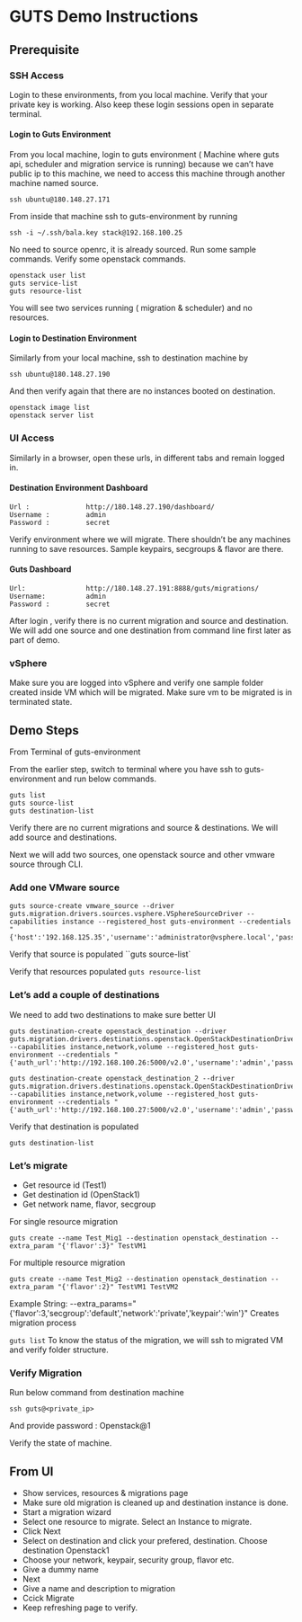 # GUTS Demo Instructions

## Prerequisite

### SSH Access
    
Login to these environments, from you local machine. Verify that your private key is working. Also keep these login sessions open in separate terminal.

#### Login to Guts Environment

From you local machine, login to guts environment ( Machine where guts api, scheduler and migration service is running) because we can’t have public ip to this machine, we need to access this machine through another machine named source.

`ssh ubuntu@180.148.27.171`

From inside that machine ssh to guts-environment by running

`ssh -i ~/.ssh/bala.key stack@192.168.100.25`

No need to source openrc, it is already sourced. Run some sample commands. Verify some openstack commands.

```
openstack user list
guts service-list
guts resource-list
```

You will see two services running ( migration & scheduler) and no resources.

#### Login to Destination Environment

Similarly from your local machine, ssh to destination machine by 

`ssh ubuntu@180.148.27.190`

And then verify again that there are no instances booted on destination.

```
openstack image list
openstack server list
```

### UI Access

Similarly in a browser, open these urls, in different tabs and remain logged in.

#### Destination Environment Dashboard

    Url :              http://180.148.27.190/dashboard/
    Username :         admin
    Password :         secret

Verify environment where we will migrate.
There shouldn’t be any machines running to save resources.
Sample keypairs, secgroups & flavor are there.

#### Guts Dashboard

    Url:               http://180.148.27.191:8888/guts/migrations/
    Username:          admin
    Password :         secret

After login , verify there is no current migration and source and destination.
We will add one source and one destination from command line first later as part of demo.

### vSphere

Make sure you are logged into vSphere and verify one sample folder created inside VM which will be migrated.
Make sure vm to be migrated is in terminated state.

## Demo Steps

From Terminal of guts-environment

From the earlier step, switch to terminal where you have ssh to guts-environment and run below commands.

```
guts list
guts source-list
guts destination-list
```

Verify there are no current migrations and source & destinations.
We will add source and destinations.


Next we will add two sources, one openstack source and other vmware source through CLI.

### Add one VMware source

```
guts source-create vmware_source --driver guts.migration.drivers.sources.vsphere.VSphereSourceDriver --capabilities instance --registered_host guts-environment --credentials "{'host':'192.168.125.35','username':'administrator@vsphere.local','password':'test123','port':'443'}"
```

Verify that source is populated
``guts source-list`

Verify that resources populated
`guts resource-list`

### Let’s add a couple of destinations

We need to add two destinations to make sure better UI

```
guts destination-create openstack_destination --driver guts.migration.drivers.destinations.openstack.OpenStackDestinationDriver --capabilities instance,network,volume --registered_host guts-environment --credentials "{'auth_url':'http://192.168.100.26:5000/v2.0','username':'admin','password':'secret','tenant_name':'admin'}”
```

```
guts destination-create openstack_destination_2 --driver guts.migration.drivers.destinations.openstack.OpenStackDestinationDriver --capabilities instance,network,volume --registered_host guts-environment --credentials "{'auth_url':'http://192.168.100.27:5000/v2.0','username':'admin','password':'secret','tenant_name':'admin'}”
```

Verify that destination is populated

`guts destination-list`

### Let’s migrate

* Get resource id (Test1)
* Get destination id (OpenStack1)
* Get network name, flavor, secgroup

For single resource migration

```guts create --name Test_Mig1 --destination openstack_destination --extra_param "{'flavor':3}" TestVM1```

For multiple resource migration

```guts create --name Test_Mig2 --destination openstack_destination --extra_param "{'flavor':2}" TestVM1 TestVM2```

Example String: --extra_params="{'flavor':3,'secgroup':'default','network':'private','keypair':'win'}"
Creates migration process

`guts list`
To know the status of the migration, we will ssh to migrated VM and verify folder structure.
    
### Verify Migration

Run below command from destination machine

`ssh guts@<private_ip>`

And provide password : Openstack@1

Verify the state of machine.



## From UI

* Show services, resources & migrations page
* Make sure old migration is cleaned up and destination instance is done.
* Start a migration wizard
* Select one resource to migrate. Select an Instance to migrate.
* Click Next
* Select on destination and click your prefered, destination. Choose destination Openstack1
* Choose your network, keypair, security group, flavor etc.
* Give a dummy name
* Next
* Give a name and description to migration
* Ccick Migrate
* Keep refreshing page to verify.
